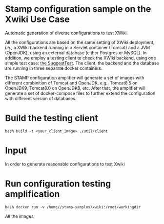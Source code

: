 # Stamp configuration sample on the Xwiki Use Case
Automatic generation of diverse configurations to test XWiki.

All the configurations are based on the same setting of XWiki deployment, i.e., a XWiki backend running in a Servlet container (Tomcat) and a JVM (OpenJDK), using an external database (either Postgres or MySQL). In addition, we employ a testing client to check the XWiki backend, using one simple test case: [the SuggestTest](https://github.com/xwiki/xwiki-platform/blob/master/xwiki-platform-distribution/xwiki-platform-distribution-flavor/xwiki-platform-distribution-flavor-test/xwiki-platform-distribution-flavor-test-misc/src/test/it/org/xwiki/test/misc/SuggestTest.java).
The client, the backend and the database are running in three separate docker containers.

The STAMP configuration amplifier will generate a set of images with different combinition of Tomcat and OpenJDK, e.g., Tomcat8.5 on OpenJDK9, Tomcat8.0 on OpenJDK8, etc. After that, the amplifier will generate a set of docker-compose files to further extend the configuration with different version of databases.

# Build the testing client
```bash build -t <your_client_image> ./util/client```

# Input
In order to generate reasonable configurations to test Xwiki

# Run configuration testing amplification
```bash docker run -v /home//stamp-samples/xwiki:/root/workingdir```

All the images
